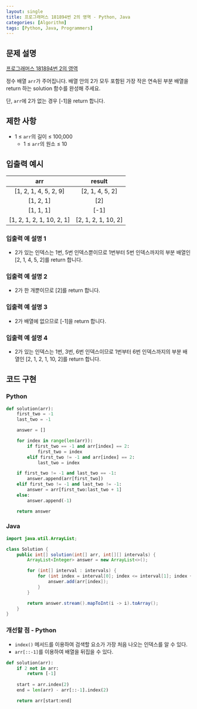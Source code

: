 ```yaml
---
layout: single
title: 프로그래머스 181894번 2의 영역 - Python, Java
categories: [Algorithm]
tags: [Python, Java, Programmers]
---
```


## 문제 설명
[프로그래머스 181894번 2의 영역](https://school.programmers.co.kr/learn/courses/30/lessons/181894)

정수 배열 `arr`가 주어집니다. 배열 안의 2가 모두 포함된 가장 작은 연속된 부분 배열을 return 하는 solution 함수를 완성해 주세요.

단, `arr`에 2가 없는 경우 \[-1\]을 return 합니다.

## 제한 사항

* 1 ≤ `arr`의 길이 ≤ 100,000
  * 1 ≤ `arr`의 원소 ≤ 10

## 입출력 예시

|             arr             |         result         |
|:---------------------------:|:----------------------:|
|   \[1, 2, 1, 4, 5, 2, 9\]   |   	\[2, 1, 4, 5, 2\]   |
|         \[1, 2, 1\]         |         	\[2\]         |
|         \[1, 1, 1\]         |        	\[-1\]         |
| \[1, 2, 1, 2, 1, 10, 2, 1\] | 	\[2, 1, 2, 1, 10, 2\] |

### 입출력 예 설명 1

* 2가 있는 인덱스는 1번, 5번 인덱스뿐이므로 1번부터 5번 인덱스까지의 부분 배열인 \[2, 1, 4, 5, 2\]를 return 합니다.

### 입출력 예 설명 2

* 2가 한 개뿐이므로 \[2\]를 return 합니다.

### 입출력 예 설명 3

* 2가 배열에 없으므로 \[-1\]을 return 합니다.

### 입출력 예 설명 4

* 2가 있는 인덱스는 1번, 3번, 6번 인덱스이므로 1번부터 6번 인덱스까지의 부분 배열인 \[2, 1, 2, 1, 10, 2\]를 return 합니다.

## 코드 구현

### Python

```python
def solution(arr):
    first_two = -1
    last_two = -1

    answer = []

    for index in range(len(arr)):
        if first_two == -1 and arr[index] == 2:
            first_two = index
        elif first_two != -1 and arr[index] == 2:
            last_two = index

    if first_two != -1 and last_two == -1:
        answer.append(arr[first_two])
    elif first_two != -1 and last_two != -1:
        answer = arr[first_two:last_two + 1]
    else:
        answer.append(-1)

    return answer
```

### Java

```java
import java.util.ArrayList;

class Solution {
    public int[] solution(int[] arr, int[][] intervals) {
        ArrayList<Integer> answer = new ArrayList<>();

        for (int[] interval : intervals) {
            for (int index = interval[0]; index <= interval[1]; index += 1) {
                answer.add(arr[index]);
            }
        }

        return answer.stream().mapToInt(i -> i).toArray();
    }
}
```

### 개선할 점 - Python

* `index()` 메서드를 이용하여 검색할 요소가 가장 처음 나오는 인덱스를 알 수 있다.
* `arr[::-1]`를 이용하여 배열을 뒤집을 수 있다.

```python
def solution(arr):
    if 2 not in arr:
        return [-1]
    
    start = arr.index(2)
    end = len(arr) - arr[::-1].index(2)

    return arr[start:end]
```